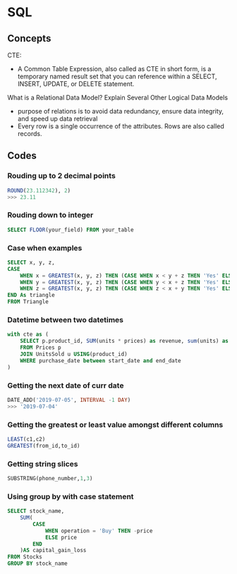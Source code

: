 # SQL

## Concepts
CTE:
- A Common Table Expression, also called as CTE in short form, is a temporary named result set that you can reference within a SELECT, INSERT, UPDATE, or DELETE statement.

What is a Relational Data Model? Explain Several Other Logical Data Models
- purpose of relations is to avoid data redundancy, ensure data integrity, and speed up data retrieval
- Every row is a single occurrence of the attributes. Rows are also called records.



## Codes
### Rouding up to 2 decimal points
```sql
ROUND(23.112342), 2)
>>> 23.11
```

### Rouding down to integer
```sql
SELECT FLOOR(your_field) FROM your_table
```

### Case when examples
```sql
SELECT x, y, z,
CASE 
    WHEN x = GREATEST(x, y, z) THEN (CASE WHEN x < y + z THEN 'Yes' ELSE 'No' END)
    WHEN y = GREATEST(x, y, z) THEN (CASE WHEN y < x + z THEN 'Yes' ELSE 'No' END)
    WHEN z = GREATEST(x, y, z) THEN (CASE WHEN z < x + y THEN 'Yes' ELSE 'No' END)
END As triangle
FROM Triangle
```

### Datetime between two datetimes
```sql
with cte as (
    SELECT p.product_id, SUM(units * prices) as revenue, sum(units) as quantity
    FROM Prices p
    JOIN UnitsSold u USING(product_id)
    WHERE purchase_date between start_date and end_date
)
```

### Getting the next date of curr date
```sql
DATE_ADD('2019-07-05', INTERVAL -1 DAY)
>>> '2019-07-04'
```

### Getting the greatest or least value amongst different columns
```sql
LEAST(c1,c2)
GREATEST(from_id,to_id)
```
### Getting string slices
```sql
SUBSTRING(phone_number,1,3)
```

### Using group by with case statement
```sql
SELECT stock_name,
    SUM(
        CASE
            WHEN operation = 'Buy' THEN -price
            ELSE price
        END
    )AS capital_gain_loss
FROM Stocks
GROUP BY stock_name
```
